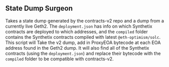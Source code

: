 ## State Dump Surgeon

Takes a state dump generated by the contracts-v2 repo and a dump from a currently live Geth2. The `deployment.json` has info on which Synthetix contracts are deployed to which addresses, and the `compiled` folder contains the Synthetix contracts compiled with latest `@eth-optimism/solc`. This script will Take the v2 dump, add in ProxyEOA bytecode at each EOA address found in the Geth2 dump. It will also find all of the Synthetix contracts (using the `deployment.json`) and replace their bytecode with the `compiled` folder to be compatible with contracts-v2.
